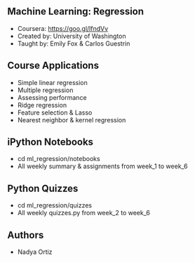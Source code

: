 ## Machine Learning: Regression

 - Coursera: https://goo.gl/lfndVv
 - Created by: University of Washington
 - Taught by: Emily Fox & Carlos Guestrin
 
## Course Applications
 
 - Simple linear regression
 - Multiple regression
 - Assessing performance
 - Ridge regression
 - Feature selection & Lasso
 - Nearest neighbor & kernel regression
 
## iPython Notebooks

 - cd ml_regression/notebooks
 - All weekly summary & assignments from week_1 to week_6 

## Python Quizzes

 - cd ml_regression/quizzes
 - All weekly quizzes.py from week_2 to week_6 

## Authors

 - Nadya Ortiz
